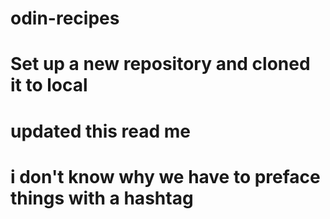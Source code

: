 # odin-recipes
# Set up a new repository and cloned it to local
# updated this read me
# i don't know why we have to preface things with a hashtag